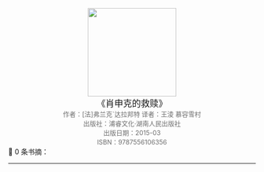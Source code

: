 <center><img src="https://ck-cdn.annatarhe.cn/clippingkk/book/s27998208.jpg" width="180"> </center>
<center><font size=4>《肖申克的救赎》</font></center>
<center><font color='#6e6e6e' size=2>作者：[法]弗兰克`达拉邦特 译者：王淩 慕容雪村</font></center>
<center><font color='#6e6e6e' size=2>出版社：浦睿文化·湖南人民出版社</font></center>
<center><font color='#6e6e6e' size=2>出版日期：2015-03</font></center>
<center><font color='#6e6e6e' size=2>ISBN：9787556106356</font></center>
📖 0 条书摘：

---

